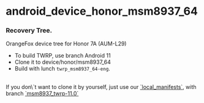 # android_device_honor_msm8937_64
### Recovery Tree.

OrangeFox device tree for Honor 7A (AUM-L29)
- To build TWRP, use branch Android 11
- Clone it to device/honor/msm8937_64
- Build with lunch `twrp_msm8937_64-eng`.
<br/>
If you don\`t want to clone it by yourself, just use our <a href="https://github.com/Honor-MSM8937/local_manifests/">`local_manifests`</a>, with branch <a href="https://github.com/Honor-MSM8937/local_manifests/tree/msm8937_twrp-11.0">`msm8937_twrp-11.0`</a>
